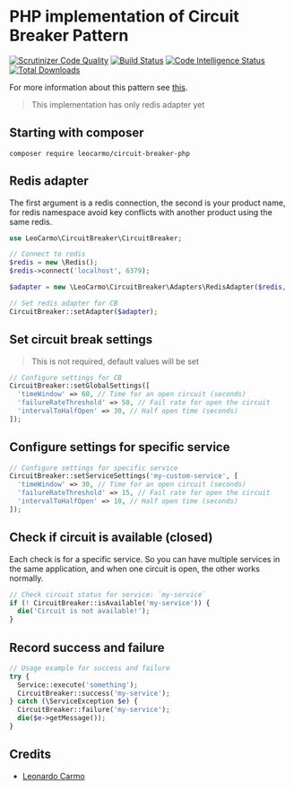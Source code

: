 # PHP implementation of Circuit Breaker Pattern  

[![Scrutinizer Code Quality](https://scrutinizer-ci.com/g/leocarmo/circuit-breaker-php/badges/quality-score.png?b=master)](https://scrutinizer-ci.com/g/leocarmo/circuit-breaker-php/?branch=master)
[![Build Status](https://scrutinizer-ci.com/g/leocarmo/circuit-breaker-php/badges/build.png?b=master)](https://scrutinizer-ci.com/g/leocarmo/circuit-breaker-php/build-status/master)
[![Code Intelligence Status](https://scrutinizer-ci.com/g/leocarmo/circuit-breaker-php/badges/code-intelligence.svg?b=master)](https://scrutinizer-ci.com/code-intelligence)
[![Total Downloads](https://img.shields.io/packagist/dt/leocarmo/circuit-breaker-php.svg)](https://packagist.org/packages/leocarmo/circuit-breaker-php)

For more information about this pattern see [this](https://martinfowler.com/bliki/CircuitBreaker.html).  
  
> This implementation has only redis adapter yet

## Starting with composer
`composer require leocarmo/circuit-breaker-php`

## Redis adapter
The first argument is a redis connection, the second is your product name, for redis namespace avoid key conflicts with another product using the same redis.

```php
use LeoCarmo\CircuitBreaker\CircuitBreaker;

// Connect to redis
$redis = new \Redis();
$redis->connect('localhost', 6379);

$adapter = new \LeoCarmo\CircuitBreaker\Adapters\RedisAdapter($redis, 'my-product');

// Set redis adapter for CB
CircuitBreaker::setAdapter($adapter);
```

## Set circuit break settings
> This is not required, default values ​​will be set
```php
// Configure settings for CB  
CircuitBreaker::setGlobalSettings([  
  'timeWindow' => 60, // Time for an open circuit (seconds)  
  'failureRateThreshold' => 50, // Fail rate for open the circuit  
  'intervalToHalfOpen' => 30, // Half open time (seconds)  
]);
```

## Configure settings for specific service
```php
// Configure settings for specific service
CircuitBreaker::setServiceSettings('my-custom-service', [  
  'timeWindow' => 30, // Time for an open circuit (seconds)  
  'failureRateThreshold' => 15, // Fail rate for open the circuit  
  'intervalToHalfOpen' => 10, // Half open time (seconds)  
]);
```

## Check if circuit is available (closed)
Each check is for a specific service. So you can have multiple services in the same application, and when one circuit is open, the other works normally.

```php
// Check circuit status for service: `my-service`
if (! CircuitBreaker::isAvailable('my-service')) {  
  die('Circuit is not available!');  
}
```

## Record success and failure
```php
// Usage example for success and failure  
try {  
  Service::execute('something');  
  CircuitBreaker::success('my-service');  
} catch (\ServiceException $e) {  
  CircuitBreaker::failure('my-service');  
  die($e->getMessage());  
}
```

## Credits
- [Leonardo Carmo](https://github.com/leocarmo)
